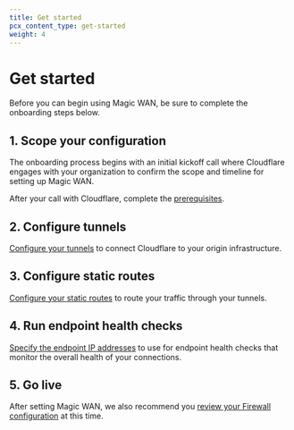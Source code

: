 ```yaml
---
title: Get started
pcx_content_type: get-started
weight: 4
---
```


# Get started

Before you can begin using Magic WAN, be sure to complete the onboarding steps below.

## 1. Scope your configuration

The onboarding process begins with an initial kickoff call where Cloudflare engages with your organization to confirm the scope and timeline for setting up Magic WAN.

After your call with Cloudflare, complete the [prerequisites](/magic-wan/prerequisites/).

## 2. Configure tunnels

[Configure your tunnels](/magic-wan/how-to/configure-tunnels/) to connect Cloudflare to your origin infrastructure.

## 3. Configure static routes

[Configure your static routes](/magic-wan/how-to/configure-static-routes/) to route your traffic through your tunnels.

## 4. Run endpoint health checks

[Specify the endpoint IP addresses](/magic-wan/how-to/run-endpoint-health-checks/) to use for endpoint health checks that monitor the overall health of your connections.

## 5. Go live

After setting Magic WAN, we also recommend you [review your Firewall configuration](/magic-firewall/) at this time.
